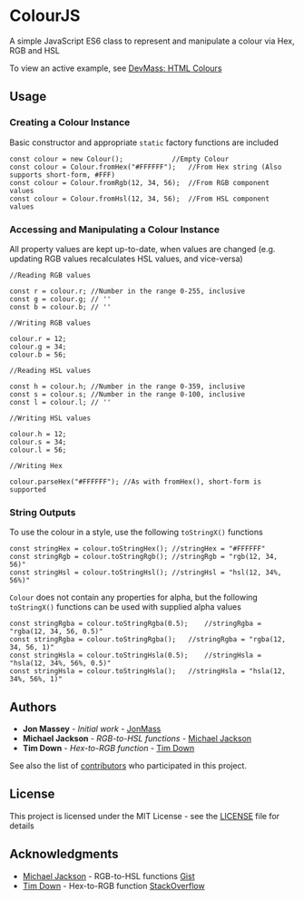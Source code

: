 # ColourJS

A simple JavaScript ES6 class to represent and manipulate a colour via Hex, RGB and HSL

To view an active example, see [DevMass: HTML Colours](https://www.devmass.com/tool/html-colours)

## Usage

### Creating a Colour Instance

Basic constructor and appropriate `static` factory functions are included

```
const colour = new Colour();			//Empty Colour
const colour = Colour.fromHex("#FFFFFF");	//From Hex string (Also supports short-form, #FFF)
const colour = Colour.fromRgb(12, 34, 56);	//From RGB component values
const colour = Colour.fromHsl(12, 34, 56);	//From HSL component values
```

### Accessing and Manipulating a Colour Instance

All property values are kept up-to-date, when values are changed (e.g. updating RGB values recalculates HSL values, and vice-versa)

```
//Reading RGB values

const r = colour.r;	//Number in the range 0-255, inclusive
const g = colour.g;	// ''
const b = colour.b;	// ''

//Writing RGB values

colour.r = 12;
colour.g = 34;
colour.b = 56;

//Reading HSL values

const h = colour.h;	//Number in the range 0-359, inclusive
const s = colour.s;	//Number in the range 0-100, inclusive
const l = colour.l;	// ''

//Writing HSL values

colour.h = 12;
colour.s = 34;
colour.l = 56;

//Writing Hex

colour.parseHex("#FFFFFF");	//As with fromHex(), short-form is supported
```

### String Outputs

To use the colour in a style, use the following `toStringX()` functions

```
const stringHex = colour.toStringHex();	//stringHex = "#FFFFFF"
const stringRgb = colour.toStringRgb();	//stringRgb = "rgb(12, 34, 56)"
const stringHsl = colour.toStringHsl();	//stringHsl = "hsl(12, 34%, 56%)"
```

`Colour` does not contain any properties for alpha, but the following `toStringX()` functions can be used with supplied alpha values

```
const stringRgba = colour.toStringRgba(0.5);	//stringRgba = "rgba(12, 34, 56, 0.5)"
const stringRgba = colour.toStringRgba();	//stringRgba = "rgba(12, 34, 56, 1)"
const stringHsla = colour.toStringHsla(0.5);	//stringHsla = "hsla(12, 34%, 56%, 0.5)"
const stringHsla = colour.toStringHsla();	//stringHsla = "hsla(12, 34%, 56%, 1)"
```

## Authors

* **Jon Massey** - *Initial work* - [JonMass](https://github.com/JonMass)
* **Michael Jackson** - *RGB-to-HSL functions* - [Michael Jackson](https://gist.github.com/mjackson)
* **Tim Down** - *Hex-to-RGB function* - [Tim Down](https://stackoverflow.com/users/96100/tim-down)

See also the list of [contributors](https://github.com/JonMass/ColourJS/contributors) who participated in this project.

## License

This project is licensed under the MIT License - see the [LICENSE](LICENSE) file for details

## Acknowledgments

*  [Michael Jackson](https://gist.github.com/mjackson) - RGB-to-HSL functions [Gist](https://gist.github.com/mjackson/5311256)
*  [Tim Down](https://stackoverflow.com/users/96100/tim-down) - Hex-to-RGB function [StackOverflow](https://stackoverflow.com/a/5624139)